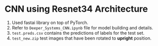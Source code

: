# CNN using Resnet34 Architecture

1. Used fastai library on top of PyTorch.
2. Refer to `Deeper_Systems_CNN.ipynb` file for model building and details.
3. `test.preds.csv` contains the predictions of labels for the test set.
4. `test_new.zip` test images that have been rotated to **upright** position.

